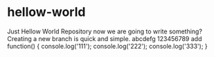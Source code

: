 # hellow-world
Just Hellow World Repository
now we are going to write something?
Creating a new branch is quick and simple.
abcdefg
123456789
add function() {
  console.log('111');
  console.log('222');
  console.log('333');
}
